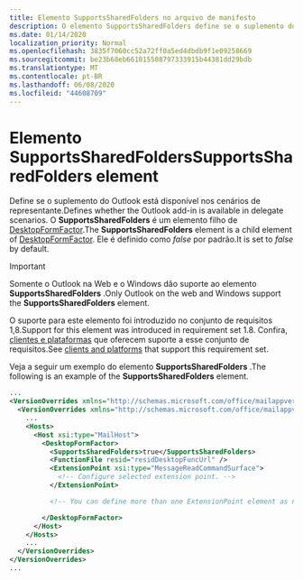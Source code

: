 ```yaml
---
title: Elemento SupportsSharedFolders no arquivo de manifesto
description: O elemento SupportsSharedFolders define se o suplemento do Outlook está disponível nos cenários de representante.
ms.date: 01/14/2020
localization_priority: Normal
ms.openlocfilehash: 3835f7060cc52a72ff0a5ed4dbdb9f1e09258669
ms.sourcegitcommit: be23b68eb661015508797333915b44381dd29bdb
ms.translationtype: MT
ms.contentlocale: pt-BR
ms.lasthandoff: 06/08/2020
ms.locfileid: "44608709"
---
```

# <a name="supportssharedfolders-element"></a><span data-ttu-id="8e54d-103">Elemento SupportsSharedFolders</span><span class="sxs-lookup"><span data-stu-id="8e54d-103">SupportsSharedFolders element</span></span>

<span data-ttu-id="8e54d-104">Define se o suplemento do Outlook está disponível nos cenários de representante.</span><span class="sxs-lookup"><span data-stu-id="8e54d-104">Defines whether the Outlook add-in is available in delegate scenarios.</span></span> <span data-ttu-id="8e54d-105">O **SupportsSharedFolders** é um elemento filho de [DesktopFormFactor](desktopformfactor.md).</span><span class="sxs-lookup"><span data-stu-id="8e54d-105">The **SupportsSharedFolders** element is a child element of [DesktopFormFactor](desktopformfactor.md).</span></span> <span data-ttu-id="8e54d-106">Ele é definido como *false* por padrão.</span><span class="sxs-lookup"><span data-stu-id="8e54d-106">It is set to *false* by default.</span></span>

> [!IMPORTANT]
> <span data-ttu-id="8e54d-107">Somente o Outlook na Web e o Windows dão suporte ao elemento **SupportsSharedFolders** .</span><span class="sxs-lookup"><span data-stu-id="8e54d-107">Only Outlook on the web and Windows support the **SupportsSharedFolders** element.</span></span>
>
> <span data-ttu-id="8e54d-108">O suporte para este elemento foi introduzido no conjunto de requisitos 1,8.</span><span class="sxs-lookup"><span data-stu-id="8e54d-108">Support for this element was introduced in requirement set 1.8.</span></span> <span data-ttu-id="8e54d-109">Confira, [clientes e plataformas](../../reference/requirement-sets/outlook-api-requirement-sets.md#requirement-sets-supported-by-exchange-servers-and-outlook-clients) que oferecem suporte a esse conjunto de requisitos.</span><span class="sxs-lookup"><span data-stu-id="8e54d-109">See [clients and platforms](../../reference/requirement-sets/outlook-api-requirement-sets.md#requirement-sets-supported-by-exchange-servers-and-outlook-clients) that support this requirement set.</span></span>

<span data-ttu-id="8e54d-110">Veja a seguir um exemplo do elemento **SupportsSharedFolders** .</span><span class="sxs-lookup"><span data-stu-id="8e54d-110">The following is an example of the **SupportsSharedFolders** element.</span></span>

```XML
...
<VersionOverrides xmlns="http://schemas.microsoft.com/office/mailappversionoverrides" xsi:type="VersionOverridesV1_0">
  <VersionOverrides xmlns="http://schemas.microsoft.com/office/mailappversionoverrides/1.1" xsi:type="VersionOverridesV1_1">
    ...
    <Hosts>
      <Host xsi:type="MailHost">
        <DesktopFormFactor>
          <SupportsSharedFolders>true</SupportsSharedFolders>
          <FunctionFile resid="residDesktopFuncUrl" />
          <ExtensionPoint xsi:type="MessageReadCommandSurface">
            <!-- Configure selected extension point. -->
          </ExtensionPoint>

          <!-- You can define more than one ExtensionPoint element as needed. -->

        </DesktopFormFactor>
      </Host>
    </Hosts>
    ...
  </VersionOverrides>
</VersionOverrides>
...
```
